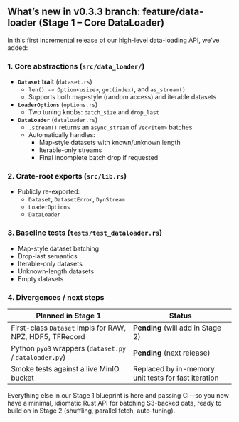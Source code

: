 ## What’s new in v0.3.3 branch: feature/data-loader (Stage 1 – Core DataLoader)

In this first incremental release of our high-level data-loading API, we’ve added:

### 1. Core abstractions (`src/data_loader/`)

- **`Dataset` trait** (`dataset.rs`)  
  - `len() -> Option<usize>`, `get(index)`, and `as_stream()`  
  - Supports both map-style (random access) and iterable datasets  
- **`LoaderOptions`** (`options.rs`)  
  - Two tuning knobs: `batch_size` and `drop_last`  
- **`DataLoader`** (`dataloader.rs`)  
  - `.stream()` returns an `async_stream` of `Vec<Item>` batches  
  - Automatically handles:
    - Map-style datasets with known/unknown length  
    - Iterable-only streams  
    - Final incomplete batch drop if requested  

### 2. Crate-root exports (`src/lib.rs`)

- Publicly re-exported:
  - `Dataset`, `DatasetError`, `DynStream`
  - `LoaderOptions`
  - `DataLoader`

### 3. Baseline tests (`tests/test_dataloader.rs`)

- Map-style dataset batching  
- Drop-last semantics  
- Iterable-only datasets  
- Unknown-length datasets  
- Empty datasets  

### 4. Divergences / next steps

| Planned in Stage 1                                                | Status                                                |
|------------------------------------------------------------------|-------------------------------------------------------|
| First-class `Dataset` impls for RAW, NPZ, HDF5, TFRecord         | **Pending** (will add in Stage 2)                     |
| Python `pyo3` wrappers (`dataset.py` / `dataloader.py`)          | **Pending** (next release)                            |
| Smoke tests against a live MinIO bucket                          | Replaced by in-memory unit tests for fast iteration   |

Everything else in our Stage 1 blueprint is here and passing CI—so you now have a minimal, idiomatic Rust API for batching S3-backed data, ready to build on in Stage 2 (shuffling, parallel fetch, auto-tuning).  

